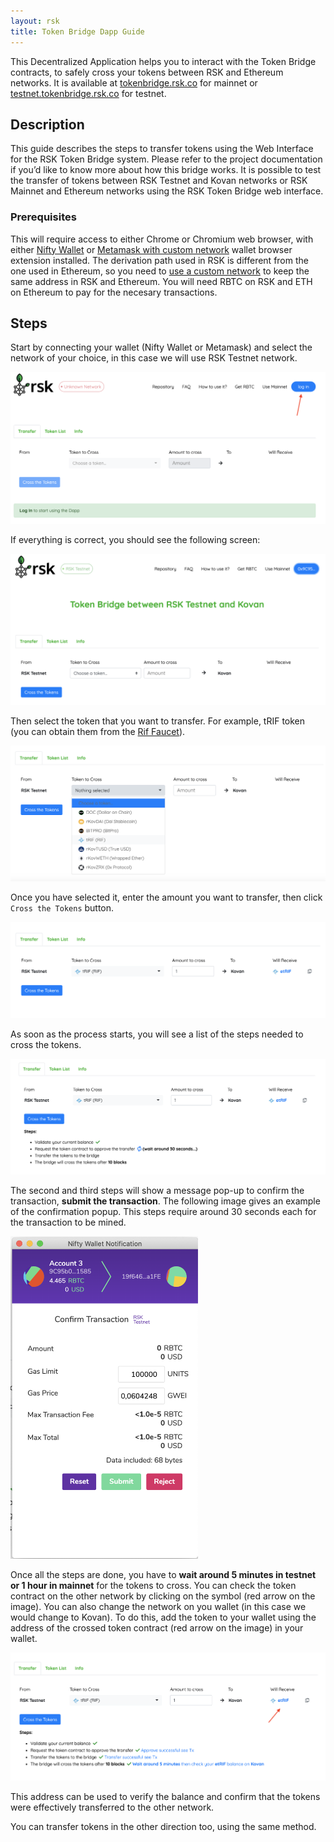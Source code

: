 ```yaml
---
layout: rsk
title: Token Bridge Dapp Guide
---
```


This Decentralized Application helps you to interact with the Token Bridge contracts, to safely cross your tokens between RSK and Ethereum networks. It is available at [tokenbridge.rsk.co](https://tokenbridge.rsk.co/) for mainnet or [testnet.tokenbridge.rsk.co](https://testnet.tokenbridge.rsk.co/) for testnet.

## Description

This guide describes the steps to transfer tokens using the Web Interface for the RSK Token Bridge system. Please refer to the project documentation if you’d like to know more about how this bridge works. It is possible to test the transfer of tokens between RSK Testnet and Kovan networks or RSK Mainnet and Ethereum networks using the RSK Token Bridge web interface. 

### Prerequisites

This will require access to either Chrome or Chromium web browser, with either [Nifty Wallet](https://chrome.google.com/webstore/detail/nifty-wallet/jbdaocneiiinmjbjlgalhcelgbejmnid) or [Metamask with custom network](https://developers.rsk.co/develop/apps/wallets/metamask/) wallet browser extension installed. The derivation path used in RSK is different from the one used in Ethereum, so you need to [use a custom network](https://developers.rsk.co/tutorials/resolve-nifty-issue/#add-rsk-as-custom-node) to keep the same address in RSK and Ethereum.
You will need RBTC on RSK and ETH on Ethereum to pay for the necesary transactions.

## Steps

Start by connecting your wallet (Nifty Wallet or Metamask) and select the network of your choice, in this case we will use RSK Testnet network. 

<img src="/assets/img/tools/tokenbridge/dapp-image1-1.png" />

If everything is correct, you should see the following screen:

<img src="/assets/img/tools/tokenbridge/dapp-image1-2.png" />

Then select the token that you want to transfer. For example, tRIF token (you can obtain them from the [Rif Faucet](https://faucet.rifos.org/)).

<img src="/assets/img/tools/tokenbridge/dapp-image2.png" />

Once you have selected it, enter the amount you want to transfer, then click `Cross the Tokens` button.

<img src="/assets/img/tools/tokenbridge/dapp-image3.png" />

As soon as the process starts, you will see a list of the steps needed to cross the tokens.

<img src="/assets/img/tools/tokenbridge/dapp-image4.png" />

The second and third steps will show a message pop-up to confirm the transaction, **submit the transaction**. The following image gives an example of the confirmation popup. This steps require around 30 seconds each for the transaction to be mined.

<img src="/assets/img/tools/tokenbridge/dapp-image5.png" width="300"/>

Once all the steps are done, you have to **wait around 5 minutes in testnet or 1 hour in mainnet** for the tokens to cross. You can check the token contract on the other network by clicking on the symbol (red arrow on the image).
You can also change the network on you wallet (in this case we would change to Kovan). To do this, add the token to your wallet using the address of the crossed token contract (red arrow on the image) in your wallet.

<img src="/assets/img/tools/tokenbridge/dapp-image6.png" />

This address can be used to verify the balance and confirm that the tokens were effectively transferred to the other network. 

You can transfer tokens in the other direction too, using the same method.
